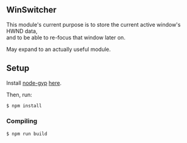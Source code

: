 ## WinSwitcher
This module's current purpose is to store the current active window's HWND data,  
and to be able to re-focus that window later on.  
  
May expand to an actually useful module.

## Setup

Install [node-gyp](https://github.com/nodejs/node-gyp) [here](https://github.com/nodejs/node-gyp/blob/master/README.md#Installation).

Then, run:
```bash
$ npm install
```

### Compiling
```bash
$ npm run build
```